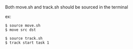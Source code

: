 Both move.sh and track.sh should be sourced in the terminal

ex: 

    $ source move.sh
    $ move src dst

    $ source track.sh
    $ track start task 1

